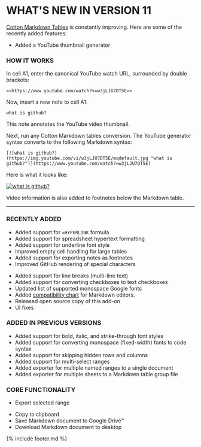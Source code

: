 ---
---


# WHAT'S NEW IN VERSION 11

[Cotton Markdown Tables](https://m.pffy.dev/cotton) is constantly improving. Here are some of the recently added features:

  + Added a YouTube thumbnail generator

### HOW IT WORKS

In cell A1, enter the canonical YouTube watch URL, surrounded by double brackets:
```
<<https://www.youtube.com/watch?v=w3jLJU7DT5E>>
```

Now, insert a new note to cell A1:

```
what is github?
```

This note annotates the YouTube video thumbnail. 

Next, run any Cotton Markdown tables conversion. The YouTube generator syntax converts to the following Markdown syntax:

```
[![what is github?](https://img.youtube.com/vi/w3jLJU7DT5E/mqdefault.jpg "what is github?")](https://www.youtube.com/watch?=w3jLJU7DT5E)
```

Here is what it looks like:

[![what is github?](https://img.youtube.com/vi/w3jLJU7DT5E/mqdefault.jpg "what is github?")](https://www.youtube.com/watch?=w3jLJU7DT5E)

Video information is also added to footnotes below the Markdown table.

- - - -

### RECENTLY ADDED

  + Added support for `=HYPERLINK` formula
  + Added support for spreadsheet hypertext formatting
  + Added support for underline font style
  + Improved empty cell handling for large tables
  + Added support for exporting notes as footnotes
  + Improved GitHub rendering of special characters
  * Added support for line breaks (multi-line text)
  * Added support for converting checkboxes to text checkboxes
  * Updated list of supported monospace Google fonts
  * Added [compatibility chart](https://github.com/pffy/markdown-table#compatibility) for Markdown editors.
  * Released open source copy of this add-on
  * UI fixes

### ADDED IN PREVIOUS VERSIONS

  * Added support for bold, italic, and strike-through font styles
  * Added support for converting monospace (fixed-width) fonts to code syntax
  * Added support for skipping hidden rows and columns
  * Added support for multi-select ranges
  * Added exporter for multiple named ranges to a single document
  * Added exporter for multiple sheets to a Markdown table group file

### CORE FUNCTIONALITY
  + Export selected range
  * Copy to clipboard
  * Save Markdown document to Google Drive™
  * Download Markdown document to desktop



{% include footer.md %}
